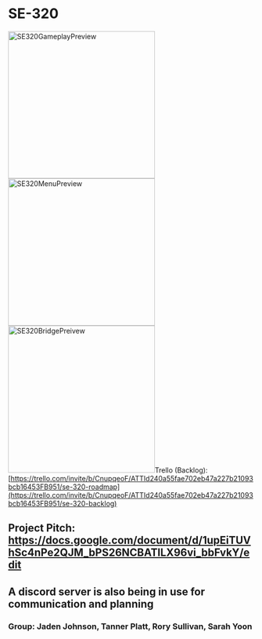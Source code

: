 # SE-320

<img width="300" alt="SE320GameplayPreview" src="https://github.com/ATacoDev/SE-320/assets/146070033/8afa55c2-7bad-43b8-8df1-45d4cfbb9e29">
<img width="300" alt="SE320MenuPreview" src="https://github.com/ATacoDev/SE-320/assets/146070033/5630ed83-d784-4cef-b3fa-0c323877c86e">
<img width = "300" alt = "SE320BridgePreivew" src = https://github.com/ATacoDev/SE-320/assets/146070033/15db327d-d64d-432e-8176-ce8f42963369

## Trello (Backlog): [https://trello.com/invite/b/CnupqeoF/ATTId240a55fae702eb47a227b21093bcb16453FB951/se-320-roadmap](https://trello.com/invite/b/CnupqeoF/ATTId240a55fae702eb47a227b21093bcb16453FB951/se-320-backlog)

## Project Pitch: https://docs.google.com/document/d/1upEiTUVhSc4nPe2QJM_bPS26NCBATlLX96vi_bbFvkY/edit

## A discord server is also being in use for communication and planning

### Group: Jaden Johnson, Tanner Platt, Rory Sullivan, Sarah Yoon
